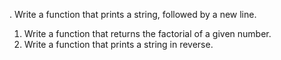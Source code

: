 . Write a function that prints a string, followed by a new line.
1. Write a function that returns the factorial of a given number.
2. Write a function that prints a string in reverse.
